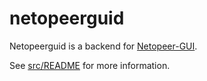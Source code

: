 netopeerguid
============

Netopeerguid is a backend for [Netopeer-GUI](https://github.com/CESNET/Netopeer-GUI).

See [src/README](src/README) for more information.
